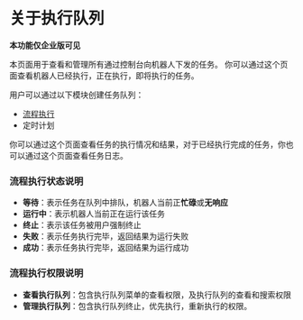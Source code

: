 # 关于执行队列
**本功能仅企业版可见**

本页面用于查看和管理所有通过控制台向机器人下发的任务。
你可以通过这个页面查看机器人已经执行，正在执行，即将执行的任务。

用户可以通过以下模块创建任务队列：
 - [流程执行](../process/runProcess.md)
 - 定时计划

你可以通过这个页面查看任务的执行情况和结果，对于已经执行完成的任务，你也可以通过这个页面查看任务日志。

### 流程执行状态说明
- **等待**：表示任务在队列中排队，机器人当前正**忙碌**或**无响应**
- **运行中**：表示机器人当前正在运行该任务
- **终止**：表示该任务被用户强制终止
- **失败**：表示任务执行完毕，返回结果为运行失败
- **成功**：表示任务执行完毕，返回结果为运行成功

### 流程执行权限说明
- **查看执行队列**：包含执行队列菜单的查看权限，及执行队列的查看和搜索权限
- **管理执行队列**：包含执行队列终止，优先执行，重新执行的权限。

